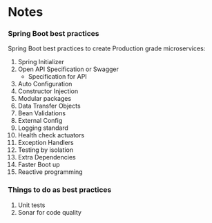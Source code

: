 # Notes

### Spring Boot best practices
Spring Boot best practices to create Production grade microservices:

01. Spring Initializer
02. Open API Specification or Swagger
    - Specification for API
03. Auto Configuration 
04. Constructor Injection 
05. Modular packages 
06. Data Transfer Objects 
07. Bean Validations 
08. External Config 
09. Logging standard 
10. Health check actuators
11. Exception Handlers
12. Testing by isolation
13. Extra Dependencies
14. Faster Boot up
15. Reactive programming

### Things to do as best practices
01. Unit tests
02. Sonar for code quality
